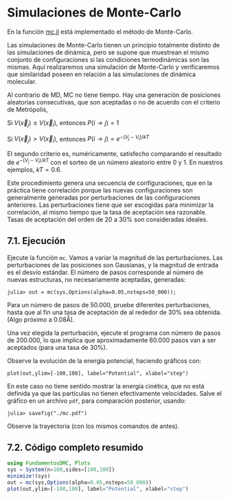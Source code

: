 
# Simulaciones de Monte-Carlo

En la función [mc.jl](https://github.com/m3g/FundamentosDMC.jl/blob/master/src/mc.jl) está implementado el método de Monte-Carlo.

Las simulaciones de Monte-Carlo tienen un principio totalmente distinto
de las simulaciones de dinámica, pero se supone que muestrean el mismo
conjunto de configuraciones si las condiciones termodinámicas son las
mismas. Aquí realizaremos una simulación de Monte-Carlo y verificaremos
que similaridad poseen en relación a las simulaciones de dinámica
molecular. 

Al contrario de MD, MC no tiene tiempo. Hay una generación de posiciones
aleatorias consecutivas, que son aceptadas o no de acuerdo con el
criterio de Metrópolis,

Si $V(\vec{x}_j) \leqslant V(\vec{x}_i)$, entonces $P(i\to j) = 1$ 

Si $V(\vec{x}_j) > V(\vec{x}_i)$, entonces $P(i\to j) = e^{-(V_j-V_i)/kT}$

El segundo criterio es, numéricamente, satisfecho comparando el
resultado de $e^{-(V_j-V_i)/kT}$ con el sorteo de un número aleatorio
entre 0 y 1. En nuestros ejemplos, $kT=0.6$.

Este procedimiento genera una secuencia de configuraciones, que en la
práctica tiene correlación porque las nuevas configuraciones son
generalmente generadas por perturbaciones de las configuraciones
anteriores. Las perturbaciones tiene que ser escogidas para minimizar la
correlación, al mismo tiempo que la tasa de aceptación sea razonable.
Tasas de aceptación del orden de 20 a 30\% son consideradas ideales. 

## 7.1. Ejecución

Ejecute la función `mc`. Vamos a variar la magnitud de las perturbaciones. Las perturbaciones de las posiciones son Gausianas, y la magnitud de
entrada es el desvío estándar. El número de pasos corresponde al número
de nuevas estructuras, no necesariamente aceptadas, generadas:

```julia-repl
julia> out = mc(sys,Options(alpha=0.05,nsteps=50_000));
```

Para un número de pasos de 50.000, pruebe diferentes perturbaciones,
hasta que al fin una tasa de aceptación de al rededor de 30\% sea
obtenida. (Algo próximo a $0.08\textrm{\AA}$). 

Una vez elegida la perturbación, ejecute el programa con número de pasos
de 200.000, lo que implica que aproximadamente 60.000 pasos van a ser
aceptados (para una tasa de 30\%). 

Observe la evolución de la energía potencial, haciendo gráficos con: 

```julia-repl
plot(out,ylim=[-100,100], label="Potential", xlabel="step")
```

En este caso no tiene sentido mostrar la energía cinética, que no está definida ya que las partículas no tienen efectivamente velocidades. Salve el gráfico en un archivo `pdf`, para comparación posterior, usando: 
```julia-repl
julia> savefig("./mc.pdf")
```

Observe la trayectoria (con los mismos comandos de antes). 

## 7.2. Código completo resumido

```julia
using FundamentosDMC, Plots
sys = System(n=100,sides=[100,100])
minimize!(sys)
out = mc(sys,Options(alpha=0.05,nsteps=50_000))
plot(out,ylim=[-100,100], label="Potential", xlabel="step")
```
